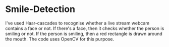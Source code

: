 # Smile-Detection

I've used Haar-cascades to recognise whether a live stream webcam contains a face or not.
If there's a face, then it checks whether the person is smiling or not. If the person is smiling, then
a red rectangle is drawn around the mouth.
The code uses OpenCV for this purpose.
